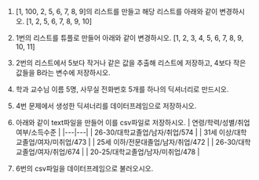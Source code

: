 1. [1, 100, 2, 5, 6, 7, 8, 9]의 리스트를 만들고 해당 리스트를 아래와 같이 변경하시오.
   [1, 2, 5, 6, 7, 8, 9, 10]

2. 1번의 리스트를 튜플로 만들어 아래와 같이 변경하시오.
   [1, 2, 3, 4, 5, 6, 7, 8, 9, 10, 11]

3. 2번의 리스트에서 5보다 작거나 같은 값을 추출해 리스트에 저장하고, 4보다 작은 값들을 B라는 변수에 저장하시오.

4. 학과 교수님 이름 5명, 사무실 전화번호 5개를 하나의 딕셔너리로 만드시오.
  
5. 4번 문제에서 생성한 딕셔너리를 데이터프레임으로 저장하시오.

6. 아래와 같이 text파일을 만들어 이를 csv파일로 저장하시오.
  | 연령/학력/성별/취업여부/소득수준 |
|---|---|
| 26-30/대학교졸업/남자/취업/574 |
| 31세 이상/대학교졸업/여자/미취업/473 |
| 25세 이하/전문대졸업/남자/취업/472 |
| 26-30/대학교졸업/여자/취업/674 |
| 20-25/대학교졸업/남자/미취업/478 |

8. 6번의 csv파일을 데이터프레임으로 불러오시오.
